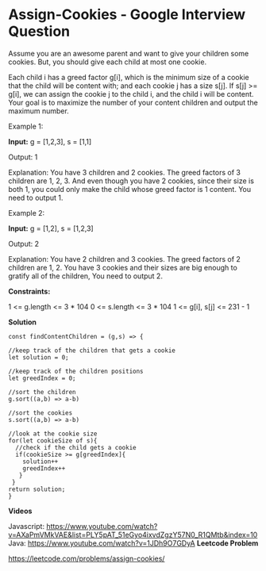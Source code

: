 # Assign-Cookies - Google Interview Question

Assume you are an awesome parent and want to give your children some cookies. But, you should give each child at most one cookie.

Each child i has a greed factor g[i], which is the minimum size of a cookie that the child will be content with; and each cookie j has a size s[j]. If s[j] >= g[i], we can assign the cookie j to the child i, and the child i will be content. Your goal is to maximize the number of your content children and output the maximum number.


Example 1:

**Input:** g = [1,2,3], s = [1,1]

Output: 1

Explanation: You have 3 children and 2 cookies. The greed factors of 3 children are 1, 2, 3. 
And even though you have 2 cookies, since their size is both 1, you could only make the child whose greed factor is 1 content.
You need to output 1.

Example 2:

**Input:** g = [1,2], s = [1,2,3]

Output: 2

Explanation: You have 2 children and 3 cookies. The greed factors of 2 children are 1, 2. 
You have 3 cookies and their sizes are big enough to gratify all of the children, 
You need to output 2.
 

**Constraints:**

1 <= g.length <= 3 * 104
0 <= s.length <= 3 * 104
1 <= g[i], s[j] <= 231 - 1

**Solution**

```
const findContentChildren = (g,s) => {

//keep track of the children that gets a cookie
let solution = 0;

//keep track of the children positions
let greedIndex = 0;

//sort the children 
g.sort((a,b) => a-b)

//sort the cookies 
s.sort((a,b) => a-b)

//look at the cookie size
for(let cookieSize of s){
  //check if the child gets a cookie
  if(cookieSize >= g[greedIndex]{
    solution++
    greedIndex++
   }
 }
return solution;
}

```

**Videos**

Javascript: https://www.youtube.com/watch?v=AXaPmVMkVAE&list=PLY5pAT_51eGyo4ixvdZgzY57N0_R1QMtb&index=10
Java: https://www.youtube.com/watch?v=1JDh9O7GDyA
**Leetcode Problem**

https://leetcode.com/problems/assign-cookies/
